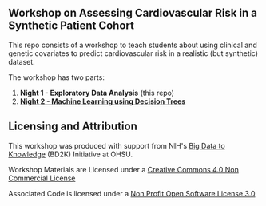 ## Workshop on Assessing Cardiovascular Risk in a Synthetic Patient Cohort

This repo consists of a workshop to teach students about using clinical and genetic covariates to predict cardiovascular risk in a realistic (but synthetic) dataset.

The workshop has two parts:

  1. **Night 1 - Exploratory Data Analysis** (this repo)
  2. [**Night 2 - Machine Learning using Decision Trees**](https://github.com/laderast/cvdNight2)
  
## Licensing and Attribution

This workshop was produced with support from NIH's [Big Data to Knowledge](http://www.ohsu.edu/xd/education/schools/school-of-medicine/departments/clinical-departments/dmice/research/bd2k.cfm) (BD2K) Initiative at OHSU.
  
Workshop Materials are Licensed under a [Creative Commons 4.0 Non Commercial License](https://creativecommons.org/licenses/by-nc/4.0/)

Associated Code is licensed under a [Non Profit Open Software License 3.0](https://opensource.org/licenses/NPOSL-3.0)
